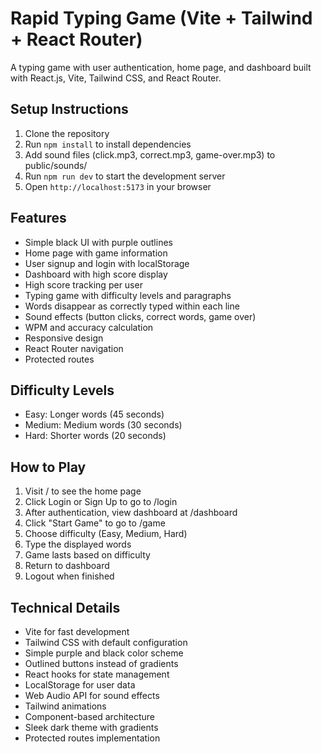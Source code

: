 # Rapid Typing Game (Vite + Tailwind + React Router)

A typing game with user authentication, home page, and dashboard built with React.js, Vite, Tailwind CSS, and React Router.

## Setup Instructions

1. Clone the repository
2. Run `npm install` to install dependencies
3. Add sound files (click.mp3, correct.mp3, game-over.mp3) to public/sounds/
4. Run `npm run dev` to start the development server
5. Open `http://localhost:5173` in your browser

## Features

- Simple black UI with purple outlines
- Home page with game information
- User signup and login with localStorage
- Dashboard with high score display
- High score tracking per user
- Typing game with difficulty levels and paragraphs
- Words disappear as correctly typed within each line
- Sound effects (button clicks, correct words, game over)
- WPM and accuracy calculation
- Responsive design
- React Router navigation
- Protected routes

## Difficulty Levels

- Easy: Longer words (45 seconds)
- Medium: Medium words (30 seconds)
- Hard: Shorter words (20 seconds)

## How to Play

1. Visit / to see the home page
2. Click Login or Sign Up to go to /login
3. After authentication, view dashboard at /dashboard
4. Click "Start Game" to go to /game
5. Choose difficulty (Easy, Medium, Hard)
6. Type the displayed words
7. Game lasts based on difficulty
8. Return to dashboard
9. Logout when finished

## Technical Details

- Vite for fast development
- Tailwind CSS with default configuration
- Simple purple and black color scheme
- Outlined buttons instead of gradients
- React hooks for state management
- LocalStorage for user data
- Web Audio API for sound effects
- Tailwind animations
- Component-based architecture
- Sleek dark theme with gradients
- Protected routes implementation
